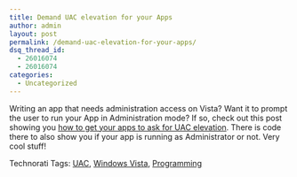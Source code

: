 ```yaml
---
title: Demand UAC elevation for your Apps
author: admin
layout: post
permalink: /demand-uac-elevation-for-your-apps/
dsq_thread_id:
  - 26016074
  - 26016074
categories:
  - Uncategorized
---
```

Writing an app that needs administration access on Vista? Want it to prompt the user to run your App in Administration mode? If so, check out this post showing you [how to get your apps to ask for UAC elevation][1]. There is code there to also show you if your app is running as Administrator or not. Very cool stuff!

<div class="wlWriterSmartContent" id="scid:0767317B-992E-4b12-91E0-4F059A8CECA8:3aae8349-2fc3-47e2-a253-d178ba5f47d2" style="padding-right:0px;display:inline;padding-left:0px;padding-bottom:0px;margin:0px;padding-top:0px;">
  Technorati Tags: <a href="http://technorati.com/tags/UAC" rel="tag">UAC</a>, <a href="http://technorati.com/tags/Windows%20Vista" rel="tag">Windows Vista</a>, <a href="http://technorati.com/tags/Programming" rel="tag">Programming</a>
</div>

 [1]: http://community.bartdesmet.net/blogs/bart/archive/2006/10/28/Windows-Vista-_2D00_-Demand-UAC-elevation-for-an-application-by-adding-a-manifest-using-mt.exe.aspx